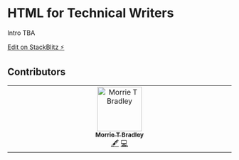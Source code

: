 # HTML for Technical Writers

Intro TBA

[Edit on StackBlitz ⚡️](https://stackblitz.com/edit/github-eytdrg?file=README.md)  

## Contributors

<!-- ALL-CONTRIBUTORS-LIST:START - Do not remove or modify this section -->
<!-- prettier-ignore-start -->
<!-- markdownlint-disable -->
<table>
  <tbody>
    <tr>
      <td align="center" valign="top" width="14.28%"><a href="http://linkedin.com/in/ctb116"><img src="https://avatars.githubusercontent.com/u/41807123?v=4?s=100" width="100px;" alt="Morrie T Bradley"/><br /><sub><b>Morrie T Bradley</b></sub></a><br /><a href="#content-mtb116" title="Content">🖋</a> <a href="#code-mtb116" title="Code">💻</a></td>
    </tr>
  </tbody>
</table>

<!-- markdownlint-restore -->
<!-- prettier-ignore-end -->

<!-- ALL-CONTRIBUTORS-LIST:END -->
